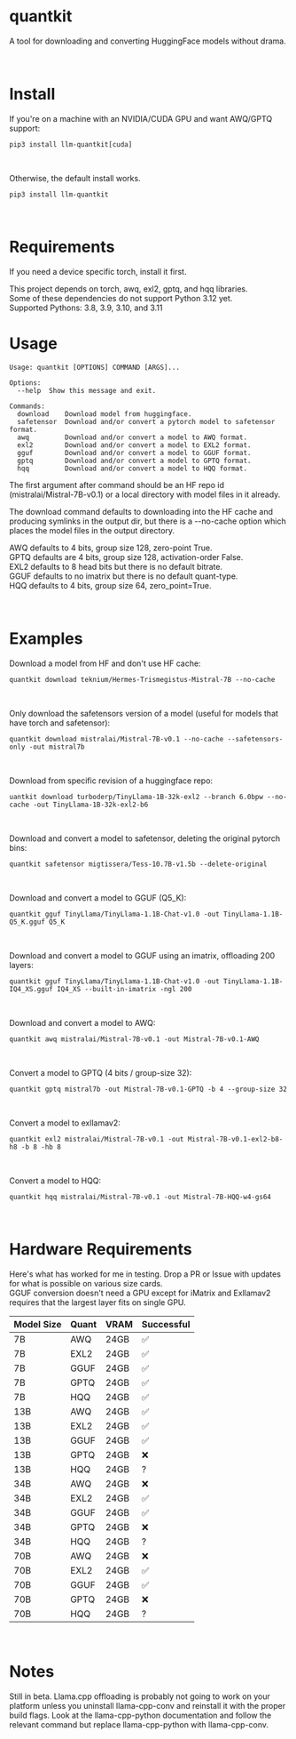 # quantkit

A tool for downloading and converting HuggingFace models without drama.

<br/>

# Install
If you're on a machine with an NVIDIA/CUDA GPU and want AWQ/GPTQ support:
```
pip3 install llm-quantkit[cuda]
```
<br/>

Otherwise, the default install works. <br/>

```
pip3 install llm-quantkit
```
<br/>

# Requirements

If you need a device specific torch, install it first. <br/>

This project depends on torch, awq, exl2, gptq, and hqq libraries. <br/>
Some of these dependencies do not support Python 3.12 yet. <br/>
Supported Pythons: 3.8, 3.9, 3.10, and 3.11<br/>


# Usage

```
Usage: quantkit [OPTIONS] COMMAND [ARGS]...

Options:
  --help  Show this message and exit.

Commands:
  download    Download model from huggingface.
  safetensor  Download and/or convert a pytorch model to safetensor format.
  awq         Download and/or convert a model to AWQ format.
  exl2        Download and/or convert a model to EXL2 format.
  gguf        Download and/or convert a model to GGUF format.
  gptq        Download and/or convert a model to GPTQ format.
  hqq         Download and/or convert a model to HQQ format.
```

The first argument after command should be an HF repo id (mistralai/Mistral-7B-v0.1) or a local directory with model files in it already.

The download command defaults to downloading into the HF cache and producing symlinks in the output dir, but there is a --no-cache option which places the model files in the output directory. <br/>


AWQ defaults to 4 bits, group size 128, zero-point True. <br />
GPTQ defaults are 4 bits, group size 128, activation-order False. <br />
EXL2 defaults to 8 head bits but there is no default bitrate. <br />
GGUF defaults to no imatrix but there is no default quant-type. <br />
HQQ defaults to 4 bits, group size 64, zero_point=True. <br />

<br/>

# Examples

Download a model from HF and don't use HF cache:
```
quantkit download teknium/Hermes-Trismegistus-Mistral-7B --no-cache
```

<br/>


Only download the safetensors version of a model (useful for models that have torch and safetensor):
```
quantkit download mistralai/Mistral-7B-v0.1 --no-cache --safetensors-only -out mistral7b
```

<br/>


Download from specific revision of a huggingface repo:
```
uantkit download turboderp/TinyLlama-1B-32k-exl2 --branch 6.0bpw --no-cache -out TinyLlama-1B-32k-exl2-b6
```

<br/>


Download and convert a model to safetensor, deleting the original pytorch bins:
```
quantkit safetensor migtissera/Tess-10.7B-v1.5b --delete-original
```

<br/>


Download and convert a model to GGUF (Q5_K):
```
quantkit gguf TinyLlama/TinyLlama-1.1B-Chat-v1.0 -out TinyLlama-1.1B-Q5_K.gguf Q5_K
```

<br/>


Download and convert a model to GGUF using an imatrix, offloading 200 layers:
```
quantkit gguf TinyLlama/TinyLlama-1.1B-Chat-v1.0 -out TinyLlama-1.1B-IQ4_XS.gguf IQ4_XS --built-in-imatrix -ngl 200
```

<br/>


Download and convert a model to AWQ:
```
quantkit awq mistralai/Mistral-7B-v0.1 -out Mistral-7B-v0.1-AWQ
```

<br/>


Convert a model to GPTQ (4 bits / group-size 32):
```
quantkit gptq mistral7b -out Mistral-7B-v0.1-GPTQ -b 4 --group-size 32
```

<br/>


Convert a model to exllamav2:
```
quantkit exl2 mistralai/Mistral-7B-v0.1 -out Mistral-7B-v0.1-exl2-b8-h8 -b 8 -hb 8
```
<br/>


Convert a model to HQQ:
```
quantkit hqq mistralai/Mistral-7B-v0.1 -out Mistral-7B-HQQ-w4-gs64
```
<br/>

# Hardware Requirements
Here's what has worked for me in testing. Drop a PR or Issue with updates for what is possible on various size cards. <br />
GGUF conversion doesn't need a GPU except for iMatrix and Exllamav2 requires that the largest layer fits on single GPU.

|Model Size|Quant|VRAM|Successful|
|--|--|--|--|
|7B|AWQ|24GB|✅|
|7B|EXL2|24GB|✅|
|7B|GGUF|24GB|✅|
|7B|GPTQ|24GB|✅|
|7B|HQQ|24GB|✅|
|13B|AWQ|24GB|✅|
|13B|EXL2|24GB|✅|
|13B|GGUF|24GB|✅|
|13B|GPTQ|24GB|:x:|
|13B|HQQ|24GB|?|
|34B|AWQ|24GB|:x:|
|34B|EXL2|24GB|✅|
|34B|GGUF|24GB|✅|
|34B|GPTQ|24GB|:x:|
|34B|HQQ|24GB|?|
|70B|AWQ|24GB|:x:|
|70B|EXL2|24GB|✅|
|70B|GGUF|24GB|✅|
|70B|GPTQ|24GB|:x:|
|70B|HQQ|24GB|?|

<br />

# Notes

Still in beta. Llama.cpp offloading is probably not going to work on your platform unless you uninstall llama-cpp-conv and reinstall it with the proper build flags. Look at the llama-cpp-python documentation and follow the relevant command but replace llama-cpp-python with llama-cpp-conv.
